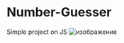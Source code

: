 # Number-Guesser
Simple project on JS
![изображение](https://github.com/user-attachments/assets/7240b1ad-d7bd-43c7-bf99-57257251534d)
